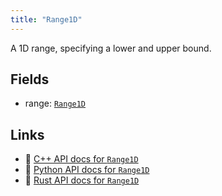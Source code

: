 ```yaml
---
title: "Range1D"
---
```


A 1D range, specifying a lower and upper bound.

## Fields

* range: [`Range1D`](../datatypes/range1d.md)

## Links
 * 🌊 [C++ API docs for `Range1D`](https://ref.rerun.io/docs/cpp/stable/structrerun_1_1components_1_1Range1D.html)
 * 🐍 [Python API docs for `Range1D`](https://ref.rerun.io/docs/python/stable/common/components#rerun.components.Range1D)
 * 🦀 [Rust API docs for `Range1D`](https://docs.rs/rerun/latest/rerun/components/struct.Range1D.html)


